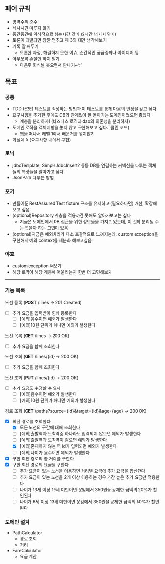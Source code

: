 ## 페어 규칙

- 방역수칙 준수
- 식사시간 미루지 않기
- 중간중간에 의식적으로 쉬는시간 갖기 (2시간 넘기지 말기)
- 토론이 과열되면 잠깐 멈추고 제 3의 대안 생각해보기
- 기록 잘 해두기
    - 토론한 과정, 해결하지 못한 이슈, 순간적인 궁금증이나 아이디어 등
- 아무쪼록 손절만 하지 말기
    - 다음주 회식날 웃으면서 만나기~^.^

## 목표

### 공통

- TDD (E2E) 테스트를 작성하는 방법과 이 테스트를 통해 마음의 안정을 갖고 싶다.
- 요구사항을 추가한 후에도 DB와 관계없이 잘 돌아가는 도메인이었으면 좋겠다
    - 계층을 분리하자! (비즈니스 로직과 dao의 의존성을 분리하자)
- 도메인 로직을 객체지향을 놓지 않고 구현해보고 싶다. (클린 코드)
    - 웹을 떠나서 레벨 1에서 배운거를 잊지않기
- 과설계 X (요구사항 내에서 구현)

### 토닉

- jdbcTemplate, SimpleJdbcInsert? 등등 DB를 연결하는 커넥션을 다루는 객체들의 특징들을 알아가고 싶다.
- JsonPath 다루는 방법

### 포키

- 만들어둔 RestAssured Test fixture 구조를 유지하고 (필요하다면) 개선, 확장해보고 싶음
- (optional)Repository 계층을 적용까진 못해도 알아가보고는 싶다
    - 지금은 도메인에서 DB 접근을 위한 정보들을 가지고 있는데, 이 것이 분리될 수는 없을까 하는 고민이 있음
- (optional)지금은 예외처리가 다소 포괄적으로 느껴지는데, custom exception을 구현해서 예외 context를 세분화 해보고싶음

### 야호

- custom exception 써보기!
- 해당 로직이 해당 계층에 어울리는지 한번 더 고민해보기

---

### 기능 목록

노선 등록 (**POST** /lines -> 201 Created)

- [ ] 추가 요금을 입력받아 함께 등록한다
    - [ ] [예외]음수이면 예외가 발생한다
    - [ ] [예외]10원 단위가 아니면 예외가 발생한다

노선 목록 (**GET** /lines -> 200 OK)

- [ ] 추가 요금을 함께 조회한다

노선 조회 (**GET** /lines/{id} -> 200 OK)

- [ ] 추가 요금을 함께 조회한다

노선 조회 (**PUT** /lines/{id} -> 200 OK)

- [ ] 추가 요금도 수정할 수 있다
    - [ ] [예외]음수이면 예외가 발생한다
    - [ ] [예외]10원 단위가 아니면 예외가 발생한다

경로 조회 (**GET** /paths?source={id}&target={id}&age={age} → 200 OK)

- [X] 최단 경로를 조회한다
    - [X] 모든 노선의 구간에 대해 조회한다
    - [ ] [예외]출발역과 도착역중 하나라도 입력되지 않으면 예외가 발생한다
    - [ ] [예외]출발역과 도착역이 같으면 예외가 발생한다
    - [X] [예외]존재하지 않는 역 id가 입력되면 예외가 발생한다
    - [ ] [예외]나이가 음수이면 예외가 발생한다
- [X] 구한 최단 경로의 총 거리를 구한다
- [X] 구한 최단 경로의 요금을 구한다
    - [ ] 추가 요금이 있는 노선을 이용하면 거리별 요금에 추가 요금을 합산한다
    - [ ] 추가 요금이 있는 노선을 2개 이상 이용하는 경우 가장 높은 추가 요금만 적용한다
    - [ ] 나이가 13세 이상 19세 미만이면 운임에서 350원을 공제한 금액의 20%가 할인된다
    - [ ] 나이가 6세 이상 13세 미만이면 운임에서 350원을 공제한 금액의 50%가 할인된다

### 도메인 설계

- PathCalculator
    - 경로 조회
    - 거리
- FareCalculator
    - 요금 계산
